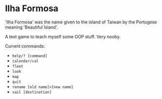# Ilha Formosa

'Ilha Formosa' was the name given to the island of Taiwan by the Portugese meaning 'Beautiful Island'.

A text game to teach myself some OOP stuff. Very nooby.


Current commands:
* `help/? [command]`
* `calendar/cal`
* `fleet`
* `look`
* `map`
* `quit`
* `rename [old name]>[new name]`
* `sail [destination]`